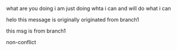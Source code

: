 what are you doing 
i am just doing whta i can 
and will do what i can

helo this message is originally originated from branch1

this msg is from branch1

non-conflict
